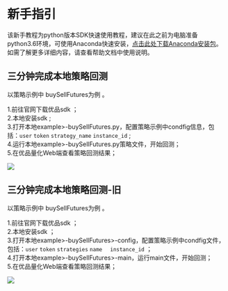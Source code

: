 # 新手指引
该新手教程为python版本SDK快速使用教程，建议在此之前为电脑准备python3.6环境，可使用Anaconda快速安装，[点击此处下载Anaconda安装包](https://repo.continuum.io/archive/Anaconda3-5.2.0-Windows-x86_64.exe)。如需了解更多详细内容，请查看帮助文档中使用说明。
##  三分钟完成本地策略回测 
以策略示例中 buySellFutures为例 。 

1.前往官网下载优品sdk ；  
2.本地安装sdk ;  
3.打开本地example>-buySellFutures.py，配置策略示例中condfig信息，包括：`user`  `token` `strategy_name` `instance_id`  ;  
4.运行本地example>-buySellFutures.py策略文件，开始回测；  
5.在优品量化Web端查看策略回测结果；  

![](http://cdn.upchina.com/uptest/201903/1551951303701_20190307173503_5a258fbe46a0887e.jpg)


##  三分钟完成本地策略回测-旧
以策略示例中 buySellFutures为例 。 

1.前往官网下载优品sdk ；  
2.本地安装sdk ；  
3.打开本地example>-buySellFutures>-config，配置策略示例中condfig文件，包括：`user`  `token` `strategies` `name  ` `instance_id`  ；  
4.打开本地example>-buySellFutures>-main，运行main文件，开始回测；  
5.在优品量化Web端查看策略回测结果；  

![](http://cdn.upchina.com/uptest/201902/1548990007584_20190201110007_ae27b17cea17b5ea.jpg)





